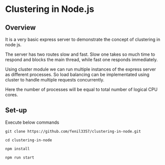 # Clustering in Node.js

## Overview

It is a very basic express server to demonstrate the concept of clustering in node js.

The server has two routes slow and fast. Slow one takes so much time to respond and blocks the main thread, while fast one responds immediately.

Using cluster module we can run multiple instances of the express server as different processes. So load balancing can be implementated using cluster to handle multiple requests concurrently.

Here the number of processes will be equal to total number of logical CPU cores.

## Set-up

Execute below commands

```
git clone https://github.com/fenil3357/clustering-in-node.git

cd clustering-in-node

npm install

npm run start
```

